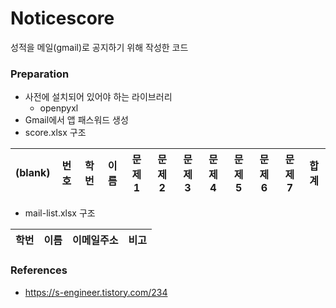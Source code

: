 # Noticescore

성적을 메일(gmail)로 공지하기 위해 작성한 코드

### Preparation

* 사전에 설치되어 있어야 하는 라이브러리 
  * openpyxl
* Gmail에서 앱 패스워드 생성
* score.xlsx 구조

|(blank)|번호|학번|이름|문제1|문제2|문제3|문제4|문제5|문제6|문제7|합계|
|---|---|---|---|---|---|---|---|---|---|---|---|

* mail-list.xlsx 구조

|학번|이름|이메일주소|비고|
|---|---|---|---|

### References
* https://s-engineer.tistory.com/234
